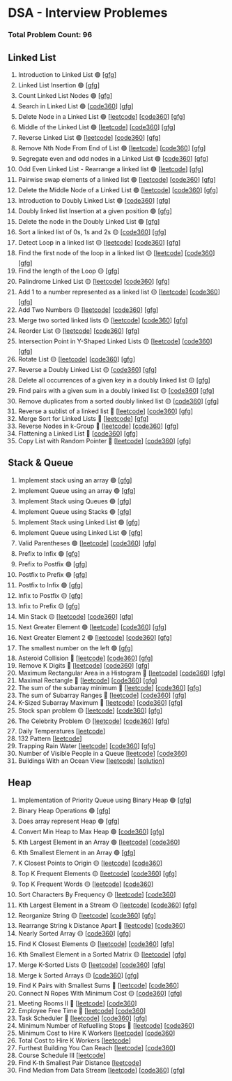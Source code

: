 # DSA - Interview Problemes

### Total Problem Count: 96

## Linked List

1. Introduction to Linked List 🟢 [[gfg](https://www.geeksforgeeks.org/problems/introduction-to-linked-list/1)]
2. Linked List Insertion 🟢 [[gfg](https://www.geeksforgeeks.org/problems/linked-list-insertion-1587115620/0)]
3. Count Linked List Nodes 🟢 [[gfg](https://www.geeksforgeeks.org/problems/count-nodes-of-linked-list/0)]
4. Search in Linked List 🟢 [[code360](https://www.naukri.com/code360/problems/search-in-a-linked-list_975381)] [[gfg](https://www.geeksforgeeks.org/problems/search-in-linked-list-1664434326/1)]
5. Delete Node in a Linked List 🟢 [[leetcode](https://leetcode.com/problems/delete-node-in-a-linked-list/description/)] [[code360](https://www.naukri.com/code360/problems/delete-node-in-a-linked-list_1105578)] [[gfg](https://www.geeksforgeeks.org/problems/delete-a-node-in-single-linked-list/1)]
6. Middle of the Linked List 🟢 [[leetcode](https://leetcode.com/problems/middle-of-the-linked-list/description/)] [[code360](https://www.naukri.com/code360/problems/middle-of-linked-list_973250)] [[gfg](https://www.geeksforgeeks.org/problems/finding-middle-element-in-a-linked-list/1)]
7. Reverse Linked List 🟢 [[leetcode](https://leetcode.com/problems/reverse-linked-list/description/)] [[code360](https://www.naukri.com/code360/problems/reverse-linked-list_920513)] [[gfg](https://www.geeksforgeeks.org/problems/reverse-a-linked-list/1)]
8. Remove Nth Node From End of List 🟢 [[leetcode](https://leetcode.com/problems/remove-nth-node-from-end-of-list/description/)] [[code360](https://www.naukri.com/code360/problems/delete-kth-node-from-end-in-linked-list_799912)] [[gfg](https://www.geeksforgeeks.org/problems/nth-node-from-end-of-linked-list/1)]
9. Segregate even and odd nodes in a Linked List 🟢 [[code360](https://www.naukri.com/code360/problems/segregate-even-and-odd-nodes-in-a-linked-list_1116100)] [[gfg](https://www.geeksforgeeks.org/problems/segregate-even-and-odd-nodes-in-a-linked-list5035/1)]
10. Odd Even Linked List - Rearrange a linked list 🟢 [[leetcode](https://leetcode.com/problems/odd-even-linked-list/description/)] [[gfg](https://www.geeksforgeeks.org/problems/rearrange-a-linked-list/1)]
11. Pairwise swap elements of a linked list 🟢 [[leetcode](https://leetcode.com/problems/swap-nodes-in-pairs/description/)] [[code360](https://www.naukri.com/code360/problems/pair-swap_759396)] [[gfg](https://www.geeksforgeeks.org/problems/pairwise-swap-elements-of-a-linked-list-by-swapping-data/1)]
12. Delete the Middle Node of a Linked List 🟢 [[leetcode](https://leetcode.com/problems/delete-the-middle-node-of-a-linked-list/description/)] [[code360](https://www.naukri.com/code360/problems/delete-middle-node_763267)] [[gfg](https://www.geeksforgeeks.org/problems/delete-middle-of-linked-list/1)]
13. Introduction to Doubly Linked List 🟢 [[code360](https://www.naukri.com/code360/problems/insertion-in-doubly-linked-list_4609682)] [[gfg](https://www.geeksforgeeks.org/problems/introduction-to-doubly-linked-list/1)]
14. Doubly linked list Insertion at a given position 🟢 [[gfg](https://www.geeksforgeeks.org/problems/insert-a-node-in-doubly-linked-list/1)]
15. Delete the node in the Doubly Linked List 🟢 [[gfg](https://www.geeksforgeeks.org/problems/delete-node-in-doubly-linked-list/1)]
16. Sort a linked list of 0s, 1s and 2s 🟡 [[code360](https://www.naukri.com/code360/problems/sort-linked-list-of-0s-1s-2s_1071937)] [[gfg](https://www.geeksforgeeks.org/problems/given-a-linked-list-of-0s-1s-and-2s-sort-it/1)]
17. Detect Loop in a linked list 🟡 [[leetcode](https://leetcode.com/problems/linked-list-cycle/description/)] [[code360](https://www.naukri.com/code360/problems/cycle-detection-in-a-singly-linked-list_628974)] [[gfg](https://www.geeksforgeeks.org/problems/detect-loop-in-linked-list/1)]
18. Find the first node of the loop in a linked list 🟡 [[leetcode](https://leetcode.com/problems/linked-list-cycle-ii/description/)] [[code360](https://www.naukri.com/code360/problems/detect-the-first-node-of-the-loop_1112628)] [[gfg](https://www.geeksforgeeks.org/problems/find-the-first-node-of-loop-in-linked-list--170645/1)]
19. Find the length of the Loop 🟡 [[gfg](https://www.geeksforgeeks.org/problems/find-length-of-loop/1)]
20. Palindrome Linked List 🟡 [[leetcode](https://leetcode.com/problems/palindrome-linked-list/description/)] [[code360](https://www.naukri.com/code360/problems/check-if-linked-list-is-palindrome_985248)] [[gfg](https://www.geeksforgeeks.org/problems/check-if-linked-list-is-pallindrome/1)]
21. Add 1 to a number represented as a linked list 🟡 [[leetcode](https://www.lintcode.com/problem/904/)] [[code360](https://www.naukri.com/code360/problems/add-one-to-linked-list_920557)] [[gfg](https://www.geeksforgeeks.org/problems/add-1-to-a-number-represented-as-linked-list/1)]
22. Add Two Numbers 🟡 [[leetcode](https://leetcode.com/problems/add-two-numbers/description/)] [[code360](https://www.naukri.com/code360/problems/add-two-linked-lists_799487)] [[gfg](https://www.geeksforgeeks.org/problems/add-two-numbers-represented-by-linked-lists/1)]
23. Merge two sorted linked lists 🟡 [[leetcode](https://leetcode.com/problems/merge-two-sorted-lists/description/)] [[code360](https://www.naukri.com/code360/problems/merge-two-sorted-linked-lists_800332)] [[gfg](https://www.geeksforgeeks.org/problems/merge-two-sorted-linked-lists/1)]
24. Reorder List 🟡 [[leetcode](https://leetcode.com/problems/reorder-list/description/)] [[code360](https://www.naukri.com/code360/problems/rearrange-linked-list_764146)] [[gfg](https://www.geeksforgeeks.org/problems/reorder-list/1)]
25. Intersection Point in Y-Shaped Linked Lists 🟡 [[leetcode](https://leetcode.com/problems/intersection-of-two-linked-lists/description/)] [[code360](https://www.naukri.com/code360/problems/intersection-of-linked-list_630457)] [[gfg](https://www.geeksforgeeks.org/problems/intersection-point-in-y-shapped-linked-lists/1)]
26. Rotate List 🟡 [[leetcode](https://leetcode.com/problems/rotate-list/description/)] [[code360](https://www.naukri.com/code360/problems/rotate-linked-list_920454)] [[gfg](https://www.geeksforgeeks.org/problems/rotate-a-linked-list/1)]
27. Reverse a Doubly Linked List 🟡 [[code360](https://www.naukri.com/code360/problems/reverse-a-doubly-linked-list_1116098)] [[gfg](https://www.geeksforgeeks.org/problems/reverse-a-doubly-linked-list/1)]
28. Delete all occurrences of a given key in a doubly linked list 🟡 [[gfg](https://www.geeksforgeeks.org/problems/delete-all-occurrences-of-a-given-key-in-a-doubly-linked-list/1)]
29. Find pairs with a given sum in a doubly linked list 🟡 [[code360](https://www.naukri.com/code360/problems/find-pair-with-a-given-sum-in-a-doubly-linked-list_1164172)] [[gfg](https://www.geeksforgeeks.org/problems/find-pairs-with-given-sum-in-doubly-linked-list/1)]
30. Remove duplicates from a sorted doubly linked list 🟡 [[code360](https://www.naukri.com/code360/problems/unique-sorted-list_2420283)] [[gfg](https://www.geeksforgeeks.org/problems/remove-duplicates-from-a-sorted-doubly-linked-list/1)]
31. Reverse a sublist of a linked list 🔴 [[leetcode](https://leetcode.com/problems/reverse-linked-list-ii/description/)] [[code360](https://www.naukri.com/code360/problems/reverse-a-sublist-of-linked-list_1092613)] [[gfg](https://www.geeksforgeeks.org/problems/reverse-a-sublist-of-a-linked-list/1)]
32. Merge Sort for Linked Lists 🔴 [[leetcode](https://leetcode.com/problems/sort-list/description/)] [[gfg](https://www.geeksforgeeks.org/problems/sort-a-linked-list/1)]
33. Reverse Nodes in k-Group 🔴 [[leetcode](https://leetcode.com/problems/reverse-nodes-in-k-group/description/)] [[code360](https://www.naukri.com/code360/problems/reverse-list-in-k-groups_983644)] [[gfg](https://www.geeksforgeeks.org/problems/reverse-a-linked-list-in-groups-of-given-size/1)]
34. Flattening a Linked List 🔴 [[code360](https://www.naukri.com/code360/problems/flatten-a-linked-list_1112655)] [[gfg](https://www.geeksforgeeks.org/problems/flattening-a-linked-list/1)]
35. Copy List with Random Pointer 🔴 [[leetcode](https://leetcode.com/problems/copy-list-with-random-pointer/description/)] [[code360](https://www.naukri.com/code360/problems/clone-a-linked-list-with-random-pointers_983604)] [[gfg](https://www.geeksforgeeks.org/problems/clone-a-linked-list-with-next-and-random-pointer/1)]

## Stack & Queue

1. Implement stack using an array 🟢 [[gfg](https://www.geeksforgeeks.org/problems/implement-stack-using-array/1)]
2. Implement Queue using an array 🟢 [[gfg](https://www.geeksforgeeks.org/problems/implement-queue-using-array/1)]
3. Implement Stack using Queues 🟢 [[gfg](https://www.geeksforgeeks.org/problems/stack-using-two-queues/1)]
4. Implement Queue using Stacks 🟢 [[gfg](https://www.geeksforgeeks.org/problems/queue-using-two-stacks/1)]
5. Implement Stack using Linked List 🟢 [[gfg](https://www.geeksforgeeks.org/problems/implement-stack-using-linked-list/1)]
6. Implement Queue using Linked List 🟢 [[gfg](https://www.geeksforgeeks.org/problems/implement-queue-using-linked-list/1)]
7. Valid Parentheses 🟢 [[leetcode](https://leetcode.com/problems/valid-parentheses/description/)] [[code360](https://www.naukri.com/code360/problems/valid-parenthesis_795104)] [[gfg](https://www.geeksforgeeks.org/problems/parenthesis-checker2744/1)]
8. Prefix to Infix 🟢 [[gfg](https://www.geeksforgeeks.org/problems/prefix-to-infix-conversion/1)]
9. Prefix to Postfix 🟢 [[gfg](https://www.geeksforgeeks.org/problems/prefix-to-postfix-conversion/1)]
10. Postfix to Prefix 🟢 [[gfg](https://www.geeksforgeeks.org/problems/postfix-to-prefix-conversion/1)]
11. Postfix to Infix 🟢 [[gfg](https://www.geeksforgeeks.org/problems/postfix-to-infix-conversion/1)]
12. Infix to Postfix 🟡 [[gfg](https://www.geeksforgeeks.org/problems/infix-to-postfix-1587115620/1)]
13. Infix to Prefix 🟡 [[gfg](https://www.geeksforgeeks.org/convert-infix-prefix-notation/)]
14. Min Stack 🟡 [[leetcode](https://leetcode.com/problems/min-stack/description/)] [[code360](https://www.naukri.com/code360/problems/min-stack_3843991)] [[gfg](https://www.geeksforgeeks.org/problems/get-minimum-element-from-stack/1)]
15. Next Greater Element 🟢 [[leetcode](https://leetcode.com/problems/next-greater-element-i/description/)] [[code360](https://www.naukri.com/code360/problems/next-greater-element_670312)] [[gfg](https://www.geeksforgeeks.org/problems/next-larger-element-1587115620/1)]
16. Next Greater Element 2 🟢 [[leetcode](https://leetcode.com/problems/next-greater-element-ii/description/)] [[code360](https://www.naukri.com/code360/problems/next-greater-element-ii_6212757)] [[gfg](https://www.geeksforgeeks.org/problems/next-greater-element-2/1)]
17. The smallest number on the left 🟢 [[gfg](https://www.geeksforgeeks.org/problems/smallest-number-on-left3403/1)]
18. Asteroid Collision 🔴 [[leetcode](https://leetcode.com/problems/asteroid-collision/description/)] [[code360](https://www.naukri.com/code360/problems/asteroid-collision_977232)] [[gfg](https://www.geeksforgeeks.org/problems/asteroid-collision/1)]
19. Remove K Digits 🔴 [[leetcode](https://leetcode.com/problems/remove-k-digits/description/)] [[code360](https://www.naukri.com/code360/problems/remove-k-digits_1461221)] [[gfg](https://www.geeksforgeeks.org/problems/remove-k-digits/1)]
20. Maximum Rectangular Area in a Histogram 🔴 [[leetcode](https://leetcode.com/problems/largest-rectangle-in-histogram/description/)] [[code360](https://www.naukri.com/code360/problems/largest-rectangle-in-a-histogram_1058184)] [[gfg](https://www.geeksforgeeks.org/problems/maximum-rectangular-area-in-a-histogram-1587115620/1)]
21. Maximal Rectangle 🔴 [[leetcode](https://leetcode.com/problems/maximal-rectangle/description/)] [[code360](https://www.naukri.com/code360/problems/maximum-size-rectangle-sub-matrix-with-all-1-s_893017)] [[gfg](https://www.geeksforgeeks.org/problems/max-rectangle/1)]
22. The sum of the subarray minimum 🔴 [[leetcode](https://leetcode.com/problems/sum-of-subarray-minimums/description/)] [[code360](https://www.naukri.com/code360/problems/find-minimum-sum-subarray-of-given-size_873368)] [[gfg](https://www.geeksforgeeks.org/problems/sum-of-subarray-minimum/1)]
23. The sum of Subarray Ranges 🔴 [[leetcode](https://leetcode.com/problems/sum-of-subarray-ranges/description/)] [[code360](https://www.naukri.com/code360/problems/subarray-with-given-sum_842487)] [[gfg](https://www.geeksforgeeks.org/problems/sum-of-subarray-ranges/1)]
24. K-Sized Subarray Maximum 🔴 [[leetcode](https://leetcode.com/problems/maximum-sum-of-distinct-subarrays-with-length-k/description/)] [[code360](https://www.naukri.com/code360/problems/maximum-of-all-subarrays-of-size-k_1170789)] [[gfg](https://www.geeksforgeeks.org/problems/maximum-of-all-subarrays-of-size-k3101/1)]
25. Stock span problem 🟡 [[leetcode](https://leetcode.com/problems/online-stock-span/description/)] [[code360](https://www.naukri.com/code360/problems/stock-span_5243295)] [[gfg](https://www.geeksforgeeks.org/problems/stock-span-problem-1587115621/1)]
26. The Celebrity Problem 🟡 [[leetcode](https://www.lintcode.com/problem/645/)] [[code360](https://www.naukri.com/code360/problems/the-celebrity-problem_982769)] [[gfg](https://www.geeksforgeeks.org/problems/the-celebrity-problem/1)]
27. Daily Temperatures [[leetcode](https://leetcode.com/problems/daily-temperatures/description/)]
28. 132 Pattern [[leetcode](https://leetcode.com/problems/132-pattern/description/)]
29. Trapping Rain Water [[leetcode](https://leetcode.com/problems/trapping-rain-water/description/)] [[code360](https://www.naukri.com/code360/problems/trapping-rainwater_630519)] [[gfg](https://www.geeksforgeeks.org/problems/trapping-rain-water-1587115621/1)]
30. Number of Visible People in a Queue [[leetcode](https://leetcode.com/problems/number-of-visible-people-in-a-queue/description/)] [[code360](https://www.naukri.com/code360/problems/order-of-people-heights_1170764)]
31. Buildings With an Ocean View [[leetcode](https://leetcode.com/problems/buildings-with-an-ocean-view/description/)] [[solution](https://leetcode.ca/2021-04-14-1762-Buildings-With-an-Ocean-View/)]

## Heap

1. Implementation of Priority Queue using Binary Heap 🟢 [[gfg](https://www.geeksforgeeks.org/problems/implementation-of-priority-queue-using-binary-heap/1)]
2. Binary Heap Operations 🟢 [[gfg](https://www.geeksforgeeks.org/problems/operations-on-binary-min-heap/1)]
3. Does array represent Heap 🟢 [[gfg](https://www.geeksforgeeks.org/problems/does-array-represent-heap4345/1)]
4. Convert Min Heap to Max Heap 🟢 [[code360](https://www.naukri.com/code360/problems/convert-min-heap-to-max-heap_630293)] [[gfg](https://www.geeksforgeeks.org/problems/convert-min-heap-to-max-heap-1666385109/1)]
5. Kth Largest Element in an Array 🟢 [[leetcode](https://leetcode.com/problems/kth-largest-element-in-an-array/description/)] [[code360](https://www.naukri.com/code360/problems/kth-largest-element-in-the-unsorted-array_893030)]
6. Kth Smallest Element in an Array 🟢 [[gfg](https://www.geeksforgeeks.org/problems/kth-smallest-element5635/1)]
7. K Closest Points to Origin 🟡 [[leetcode](https://leetcode.com/problems/k-closest-points-to-origin/description/)] [[code360](https://www.naukri.com/code360/problems/k-closest-points-to-origin_1094908)]
8. Top K Frequent Elements 🟡 [[leetcode](https://leetcode.com/problems/top-k-frequent-elements/description/)] [[code360](https://www.naukri.com/code360/problems/k-most-frequent-elements_3167808)] [[gfg](https://www.geeksforgeeks.org/problems/top-k-frequent-elements-in-array/1)]
9. Top K Frequent Words 🟡 [[leetcode](https://leetcode.com/problems/top-k-frequent-words/description/)] [[code360](https://www.naukri.com/code360/problems/k-most-frequent-words_696192)]
10. Sort Characters By Frequency 🟡 [[leetcode](https://leetcode.com/problems/sort-characters-by-frequency/description/)] [[code360](https://www.naukri.com/code360/problems/sorting-characters-by-frequency_1263699)]
11. Kth Largest Element in a Stream 🟡 [[leetcode](https://leetcode.com/problems/kth-largest-element-in-a-stream/description/)] [[code360](https://www.naukri.com/code360/problems/kthlargestnumber_800301)] [[gfg](https://www.geeksforgeeks.org/problems/kth-largest-element-in-a-stream2220/1)]
12. Reorganize String 🟡 [[leetcode](https://leetcode.com/problems/reorganize-string/description/)] [[code360](https://www.naukri.com/code360/problems/rearrange-string_982765)] [[gfg](https://www.geeksforgeeks.org/problems/rearrange-characters4649/1)]
13. Rearrange String k Distance Apart 🔴 [[leetcode](https://www.lintcode.com/problem/907/)] [[code360](https://www.naukri.com/code360/problems/ninja-favourite-string_1460386)]
14. Nearly Sorted Array 🟡 [[code360](https://www.naukri.com/code360/problems/nearly-sorted_982937)] [[gfg](https://www.geeksforgeeks.org/problems/nearly-sorted-1587115620/1)]
15. Find K Closest Elements 🟡 [[leetcode](https://leetcode.com/problems/find-k-closest-elements/description/)] [[code360](https://www.naukri.com/code360/problems/find-k-closest-elements_1263702)] [[gfg](https://www.geeksforgeeks.org/problems/k-closest-elements3619/0)]
16. Kth Smallest Element in a Sorted Matrix 🟡 [[leetcode](https://leetcode.com/problems/kth-smallest-element-in-a-sorted-matrix/description/)] [[gfg](https://www.geeksforgeeks.org/problems/kth-element-in-matrix/1)]
17. Merge K-Sorted Lists 🟡 [[leetcode](https://leetcode.com/problems/merge-k-sorted-lists/description/)] [[code360](https://www.naukri.com/code360/problems/merge-k-sorted-lists_992772)] [[gfg](https://www.geeksforgeeks.org/problems/merge-k-sorted-linked-lists/1)]
18. Merge k Sorted Arrays 🟡 [[code360](https://www.naukri.com/code360/problems/merge-k-sorted-arrays_975379)] [[gfg](https://www.geeksforgeeks.org/problems/merge-k-sorted-arrays/1)]
19. Find K Pairs with Smallest Sums 🔴 [[leetcode](https://leetcode.com/problems/find-k-pairs-with-smallest-sums/description/)] [[code360](https://www.naukri.com/code360/problems/find-k-pairs-with-smallest-sums_1381413)]
20. Connect N Ropes With Minimum Cost  🟡 [[code360](https://www.naukri.com/code360/problems/connect-n-ropes-with-minimum-cost_630476)] [[gfg](https://www.geeksforgeeks.org/problems/minimum-cost-of-ropes-1587115620/1)]
21. Meeting Rooms II 🔴 [[leetcode](https://www.lintcode.com/problem/919/)] [[code360](https://www.naukri.com/code360/problems/meeting-room-ii_893289)]
22. Employee Free Time 🔴  [[leetcode](https://www.lintcode.com/problem/850/description)] [[code360](https://www.naukri.com/code360/problems/employee-free-time_1171181)]
23. Task Scheduler 🔴 [[leetcode](https://leetcode.com/problems/task-scheduler/description/)] [[code360](https://www.naukri.com/code360/problems/task-scheduler_1070424)] [[gfg](https://www.geeksforgeeks.org/problems/task-scheduler/1)]
24. Minimum Number of Refuelling Stops 🔴 [[leetcode](https://leetcode.com/problems/minimum-number-of-refueling-stops/)] [[code360](https://www.naukri.com/code360/problems/ninja-and-stops_1262353)]
25. Minimum Cost to Hire K Workers [[leetcode](https://leetcode.com/problems/minimum-cost-to-hire-k-workers/description/)] [[code360](https://www.naukri.com/code360/problems/minimum-cost-to-hire-m-candidates_1387106)]
26. Total Cost to Hire K Workers [[leetcode](https://leetcode.com/problems/total-cost-to-hire-k-workers/description/)]
27. Furthest Building You Can Reach [[leetcode](https://leetcode.com/problems/furthest-building-you-can-reach/description/)] [[code360](https://www.naukri.com/code360/problems/furthest-building-you-can-reach_1382372)]
28. Course Schedule III [[leetcode](https://leetcode.com/problems/course-schedule-iii/description/)]
29. Find K-th Smallest Pair Distance [[leetcode](https://leetcode.com/problems/find-k-th-smallest-pair-distance/description/)]
30. Find Median from Data Stream [[leetcode](https://leetcode.com/problems/find-median-from-data-stream/description/)] [[code360](https://www.naukri.com/code360/problems/median-in-a-stream_975268)] [[gfg](https://www.geeksforgeeks.org/problems/find-median-in-a-stream-1587115620/1)]